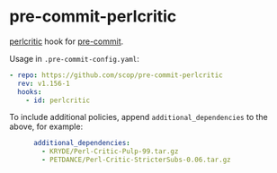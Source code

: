 # pre-commit-perlcritic

[perlcritic](https://metacpan.org/dist/Perl-Critic) hook for
[pre-commit](https://pre-commit.com).

Usage in `.pre-commit-config.yaml`:

```yaml
- repo: https://github.com/scop/pre-commit-perlcritic
  rev: v1.156-1
  hooks:
    - id: perlcritic
```

To include additional policies, append `additional_dependencies`
to the above, for example:

```yaml
      additional_dependencies:
        - KRYDE/Perl-Critic-Pulp-99.tar.gz
        - PETDANCE/Perl-Critic-StricterSubs-0.06.tar.gz
```
